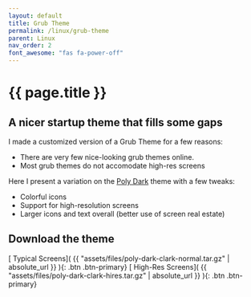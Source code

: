 ```yaml
---
layout: default
title: Grub Theme
permalink: /linux/grub-theme
parent: Linux
nav_order: 2
font_awesome: "fas fa-power-off"
---
```


# <i class="{{ page.font_awesome }}"></i> {{ page.title }}

## A nicer startup theme that fills some gaps
I made a customized version of a Grub Theme for a few reasons:
- There are very few nice-looking grub themes online.
- Most grub themes do not accomodate high-res screens

Here I present a variation on the [Poly Dark](https://github.com/shvchk/poly-dark) theme with a few tweaks:
- Colorful icons
- Support for high-resolution screens
- Larger icons and text overall (better use of screen real estate)

## Download the theme

[<i class="fas fa-file-alt"></i> Typical Screens]( {{ "assets/files/poly-dark-clark-normal.tar.gz" | absolute_url }} ){: .btn .btn-primary}
[<i class="fas fa-file-alt"></i> High-Res Screens]( {{ "assets/files/poly-dark-clark-hires.tar.gz" | absolute_url }} ){: .btn .btn-primary}